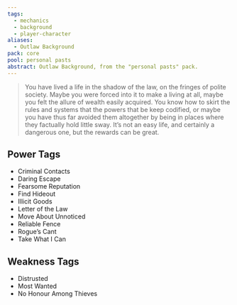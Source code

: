 ```yaml
---
tags:
  - mechanics
  - background
  - player-character
aliases:
  - Outlaw Background
pack: core
pool: personal pasts
abstract: Outlaw Background, from the "personal pasts" pack.
---
```

> You have lived a life in the shadow of the law, on the fringes of polite society. Maybe you were forced into it to make a living at all, maybe you felt the allure of wealth easily acquired. You know how to skirt the rules and systems that the powers that be keep codified, or maybe you have thus far avoided them altogether by being in places where they factually hold little sway. It’s not an easy life, and certainly a dangerous one, but the rewards can be great. 

## Power Tags
- Criminal Contacts
- Daring Escape
- Fearsome Reputation
- Find Hideout
- Illicit Goods
- Letter of the Law
- Move About Unnoticed
- Reliable Fence
- Rogue’s Cant
- Take What I Can

## Weakness Tags
- Distrusted
- Most Wanted
- No Honour Among Thieves

